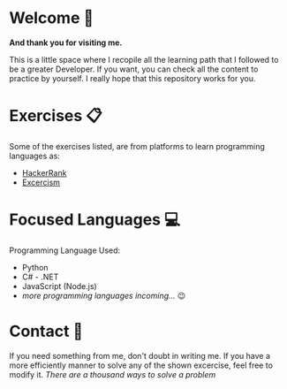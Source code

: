 # Welcome 👾
**And thank you for visiting me.**

This is a little space where I recopile all the learning path that I followed to be a greater Developer.
If you want, you can check all the content to practice by yourself. I really hope that this repository works for you.

# Exercises 📋

Some of the exercises listed, are from platforms to learn programming languages as:
* [HackerRank](https://www.hackerrank.com)
* [Excercism](https://exercism.org/dashboard)

# Focused Languages 💻
Programming Language Used:
* Python
* C# - .NET
* JavaScript (Node.js)
* _more programming languages incoming..._ 😉 

# Contact 💁

If you need something from me, don't doubt in writing me.
If you have a more efficiently manner to solve any of the shown excercise, feel free to modify it.
_There are a thousand ways to solve a problem_
